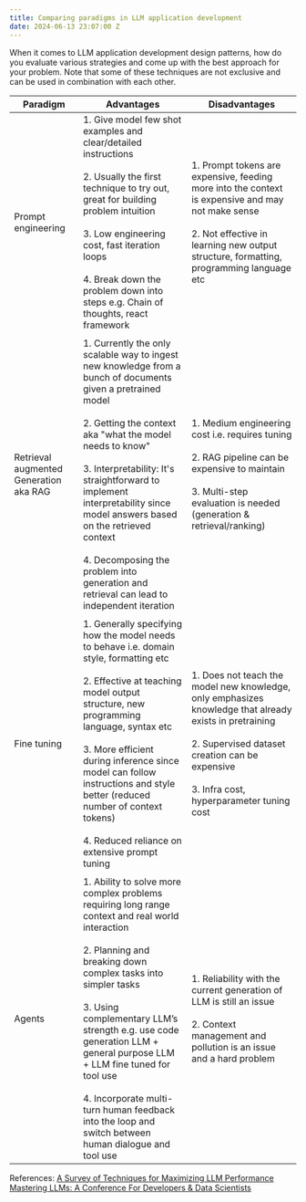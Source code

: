 ```yaml
---
title: Comparing paradigms in LLM application development
date: 2024-06-13 23:07:00 Z
---
```


When it comes to LLM application development design patterns, how do you evaluate various strategies and come up with the best approach for your problem.  Note that some of these techniques are not exclusive and can be used in combination with each other. 


| Paradigm                       | Advantages                                                                                                                                                                                                                                                                                                      | Disadvantages                                                                                 |
|--------------------------------|-----------------------------------------------------------------------------------------------------------------------------------------------------------------------------------------------------------------------------------------------------------------------------------------------------------------|------------------------------------------------------------------------------------------------|
| Prompt engineering             | 1. Give model few shot examples and clear/detailed instructions<br><br>2. Usually the first technique to try out, great for building problem intuition<br><br>3. Low engineering cost, fast iteration loops<br><br>4. Break down the problem down into steps e.g. Chain of thoughts, react framework | 1. Prompt tokens are expensive, feeding more into the context is expensive and may not make sense<br><br>2. Not effective in learning new output structure, formatting, programming language etc                        |
|                                |                                                                                                                                                                                                                                                                                                                 |                                                                                                |
| Retrieval augmented Generation aka RAG | 1. Currently the only scalable way to ingest new knowledge from a bunch of documents given a pretrained model<br><br>2. Getting the context aka "what the model needs to know"<br><br>3. Interpretability: It's straightforward to implement interpretability since model answers based on the retrieved context<br><br>4. Decomposing the problem into generation and retrieval can lead to independent iteration | 1. Medium engineering cost i.e. requires tuning<br><br>2. RAG pipeline can be expensive to maintain<br><br>3. Multi-step evaluation is needed (generation & retrieval/ranking) |
|                                |                                                                                                                                                                                                                                                                                                                 |                                                                                                |
| Fine tuning                    | 1. Generally specifying how the model needs to behave i.e. domain style, formatting etc<br><br>2. Effective at teaching model output structure, new programming language, syntax etc<br><br>3. More efficient during inference since model can follow instructions and style better (reduced number of context tokens)<br><br>4. Reduced reliance on extensive prompt tuning | 1. Does not teach the model new knowledge, only emphasizes knowledge that already exists in pretraining<br><br>2. Supervised dataset creation can be expensive<br><br>3. Infra cost, hyperparameter tuning cost |
|                                |                                                                                                                                                                                                                                                                                                                 |                                                                                                |
| Agents                         | 1. Ability to solve more complex problems requiring long range context and real world interaction<br><br>2. Planning and breaking down complex tasks into simpler tasks<br><br>3. Using complementary LLM’s strength e.g. use code generation LLM + general purpose LLM + LLM fine tuned for tool use<br><br>4. Incorporate multi-turn human feedback into the loop and switch between human dialogue and tool use | 1. Reliability with the current generation of LLM is still an issue<br><br>2. Context management and pollution is an issue and a hard problem |


References: 
[A Survey of Techniques for Maximizing LLM Performance
](https://www.youtube.com/watch?v=ahnGLM-RC1Y&ab_channel=OpenAI)<br>
[Mastering LLMs: A Conference For Developers & Data Scientists](https://maven.com/parlance-labs/fine-tuning)
